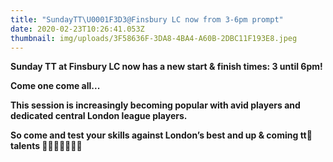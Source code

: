 ```yaml
---
title: "SundayTT\U0001F3D3@Finsbury LC now from 3-6pm prompt"
date: 2020-02-23T10:26:41.053Z
thumbnail: img/uploads/3F58636F-3DA8-4BA4-A60B-2DBC11F193E8.jpeg
---
```

**Sunday TT at Finsbury LC now has a new start & finish times: 3 until  6pm!**

**Come one come all...** 



**This session is increasingly becoming popular with avid players and dedicated central London league players.** 



**So come and test your skills against London’s best and up & coming tt🏓 talents 💪🏾🥰👏🏾👍🏽**
